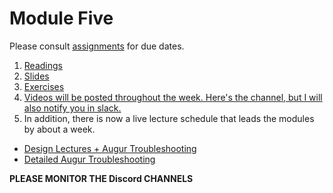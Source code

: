 # Module Five
Please consult [assignments](../references/assignments.md) for due dates. 
1. [Readings](./readings/_design_readings.md)
2. [Slides](./slides)
3. [Exercises](./exercises/exercises.md)
4. [Videos will be posted throughout the week. Here's the channel, but I will also notify you in slack.](https://vimeo.com/showcase/8029447)
5. In addition, there is now a live lecture schedule that leads the modules by about a week. 
 - [Design Lectures + Augur Troubleshooting](https://vimeo.com/516648654)
 - [Detailed Augur Troubleshooting](https://vimeo.com/517860151)

**PLEASE MONITOR THE Discord CHANNELS** 
